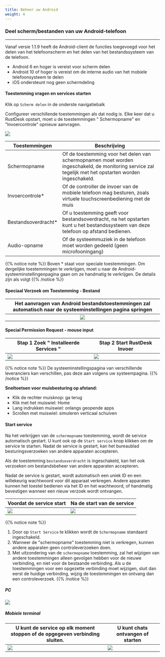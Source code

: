 ```yaml
---
title: Beheer uw Android 
weight: 4
---
```


### Deel scherm/bestanden van uw Android-telefoon
------

Vanaf versie 1.1.9 heeft de Android-client de functies toegevoegd voor het delen van het telefoonscherm en het delen van het bestandssysteem van de telefoon.

- Android 6 en hoger is vereist voor scherm delen
- Android 10 of hoger is vereist om de interne audio van het mobiele telefoonsysteem te delen
- iOS ondersteunt nog geen schermdeling


#### **Toestemming vragen en services starten**

Klik op `Scherm delen` in de onderste navigatiebalk

Configureer verschillende toestemmingen als dat nodig is. Elke keer dat u RustDesk opstart, moet u de toestemmingen " Schermopname" en "Invoercontrole" opnieuw aanvragen.

![](/docs/en/client/android/images/server_off_en.jpg?width=300px)

| Toestemmingen     | Beschrijving                                               |
| --------------- | --------------------------------------------------------- |
| Schermopname | Of de toestemming voor het delen van schermopnamen moet worden ingeschakeld, de monitoring service zal tegelijk met het opstarten worden ingeschakeld. |
| Invoercontrole* | Of de controller de invoer van de mobiele telefoon mag besturen, zoals virtuele touchscreenbediening met de muis |
| Bestandsoverdracht* | Of u toestemming geeft voor bestandsoverdracht, na het opstarten kunt u het bestandssysteem van deze telefoon op afstand bedienen. |
| Audio-opname  | Of de systeemmuziek in de telefoon moet worden gedeeld (geen microfooningang) |

{{% notice note %}}
Boven * staat voor speciale toestemmingen. Om dergelijke toestemmingen te verkrijgen, moet u naar de Android-systeeminstellingenpagina gaan om ze handmatig te verkrijgen. De details zijn als volgt
{{% /notice %}}

#### **Speciaal Verzoek om Toestemming - Bestand**

| Het aanvragen van Android bestandstoestemmingen zal automatisch naar de systeeminstellingen pagina springen |
| :---------------: |
| ![](/docs/en/client/android/images/get_file_en.jpg?width=300px) |

#### **Special Permission Request - mouse input**
| Stap 1 Zoek " Installeerde Services " | Stap 2 Start RustDesk Invoer |
| --------------- | -------------------------------------------------------- |
| ![](/docs/en/client/android/images/get_input1_en.jpg?width=300px) | ![](/docs/en/client/android/images/get_input2_en.jpg?width=300px) |

{{% notice note %}}
De systeeminstellingspagina van verschillende leveranciers kan verschillen, pas deze aan volgens uw systeempagina.
{{% /notice %}}

**Sneltoetsen voor muisbesturing op afstand:**

- Klik de rechter muisknop: ga terug
- Klik met het muiswiel: Home
- Lang indrukken muiswiel: onlangs geopende apps
- Scrollen met muiswiel: simuleren verticaal schuiven

#### **Start service**

Na het verkrijgen van de `schermopname` toestemming, wordt de service automatisch gestart. U kunt ook op de `Start service` knop klikken om de service te starten. Nadat de service is gestart, kan het bureaublad besturingsverzoeken van andere apparaten accepteren.

Als de toestemming `bestandsoverdracht` is ingeschakeld, kan het ook verzoeken om bestandsbeheer van andere apparaten accepteren.

Nadat de service is gestart, wordt automatisch een uniek ID en een willekeurig wachtwoord voor dit apparaat verkregen. Andere apparaten kunnen het toestel bedienen via het ID en het wachtwoord, of handmatig bevestigen wanneer een nieuw verzoek wordt ontvangen.

| Voordat de service start | Na de start van de service |
| --------------- | -------------------------------------------------------- |
| ![](/docs/en/client/android/images/server_off_en.jpg?width=300px) | ![](/docs/en/client/android/images/server_on_en.jpg?width=300px) |

{{% notice note %}}
1. Door op `Start Service` te klikken wordt de `Schermopname` standaard ingeschakeld.
2. Wanneer de "schermopname" toestemming niet is verkregen, kunnen andere apparaten geen controleverzoeken doen.
3. Met uitzondering van de `schermopname` toestemming, zal het wijzigen van andere toestemmingen alleen gevolgen hebben voor de nieuwe verbinding, en niet voor de bestaande verbinding. Als u de toestemmingen voor een opgezette verbinding moet wijzigen, sluit dan eerst de huidige verbinding, wijzig de toestemmingen en ontvang dan een controleverzoek.
{{% /notice %}}

##### PC

![](/docs/en/client/android/images/android_server_pc_side_en.png?width=700px)

##### Mobiele terminal

| U kunt de service op elk moment stoppen of de opgegeven verbinding sluiten. | U kunt chats ontvangen of starten |
| --------------- | -------------------------------------------------------- |
| ![](/docs/en/client/android/images/server_on_en.jpg?width=300px) | ![](/docs/en/client/android/images/android_server2_en.jpg?width=300px) |